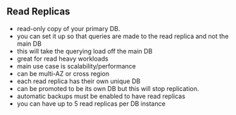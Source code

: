 ## Read Replicas

- read-only copy of your primary DB.
- you can set it up so that queries are made to the read replica and not the main DB
- this will take the querying load off the main DB
- great for read heavy workloads
- main use case is scalability/performance
- can be multi-AZ or cross region
- each read replica has their own unique DB
- can be promoted to be its own DB but this will stop replication.
- automatic backups must be enabled to have read replicas
- you can have up to 5 read replicas per DB instance